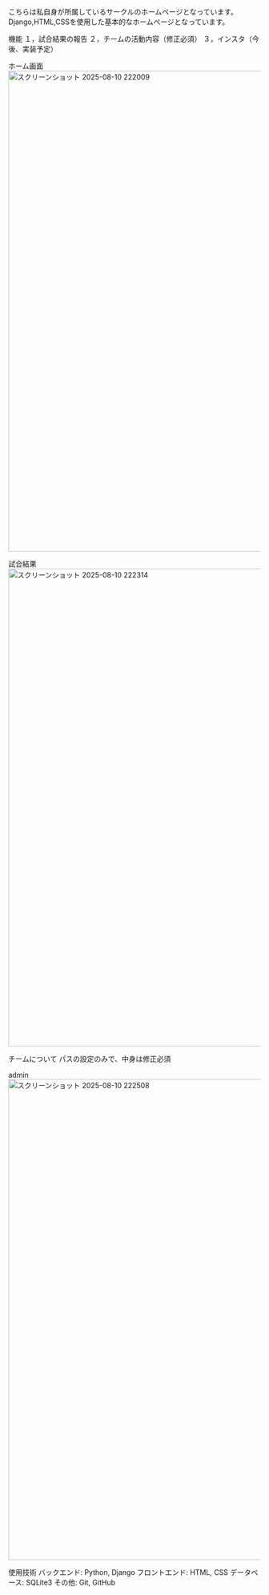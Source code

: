 こちらは私自身が所属しているサークルのホームページとなっています。Django,HTML,CSSを使用した基本的なホームページとなっています。

機能
１，試合結果の報告
２，チームの活動内容（修正必須）
３，インスタ（今後、実装予定）

ホーム画面
<img width="1916" height="958" alt="スクリーンショット 2025-08-10 222009" src="https://github.com/user-attachments/assets/522bc6bf-f870-4efc-ba8c-dec02f45de44" />

試合結果
<img width="1907" height="952" alt="スクリーンショット 2025-08-10 222314" src="https://github.com/user-attachments/assets/92e12d3a-1038-4880-84a2-27c94fab2e6b" />

チームについて
パスの設定のみで、中身は修正必須

admin
<img width="1919" height="958" alt="スクリーンショット 2025-08-10 222508" src="https://github.com/user-attachments/assets/838b60e5-e8fb-45b4-b115-b74212714686" />


使用技術
バックエンド: Python, Django
フロントエンド: HTML, CSS
データベース: SQLite3
その他: Git, GitHub


